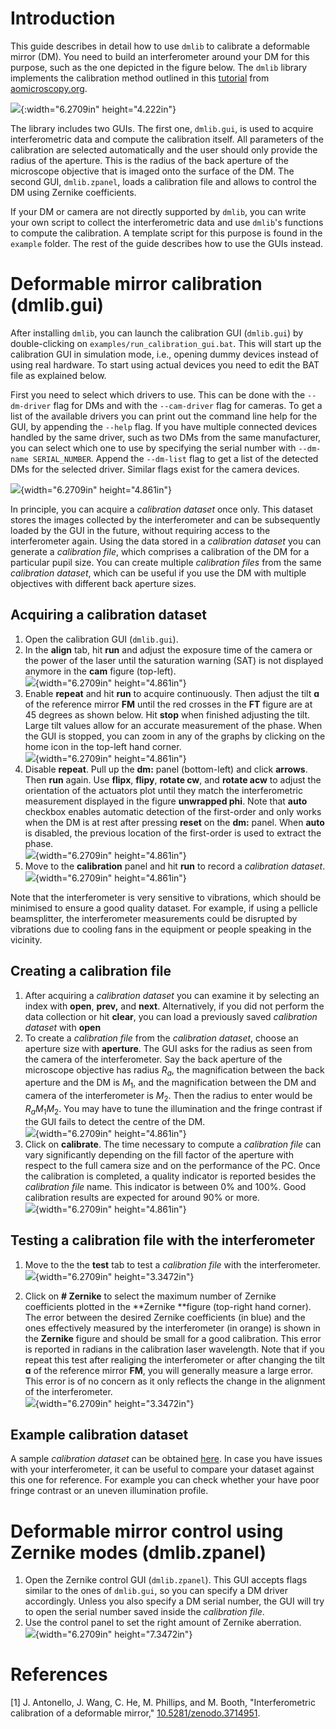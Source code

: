 # Introduction

This guide describes in detail how to use `dmlib` to calibrate a deformable
mirror (DM). You need to build an interferometer around your DM for this
purpose, such as the one depicted in the figure below. The `dmlib` library
implements the calibration method outlined in this
[tutorial](https://doi.org/10.5281/zenodo.3714951) from
[aomicroscopy.org](https://aomicroscopy.org).

![](./Pictures/100002010000071D000004CAEB2303A11AFA607C.png){:width="6.2709in"
height="4.222in"}

The library includes two GUIs. The first one, `dmlib.gui`, is used to acquire
interferometric data and compute the calibration itself. All parameters of the
calibration are selected automatically and the user should only provide the
radius of the aperture. This is the radius of the back aperture of the microscope
objective that is imaged onto the surface of the DM.  The second GUI,
`dmlib.zpanel`, loads a calibration file and allows to control the DM using
Zernike coefficients.

If your DM or camera are not directly supported by `dmlib`, you can write your
own script to collect the interferometric data and use `dmlib`'s functions to
compute the calibration. A template script for this purpose is found in the
`example` folder.  The rest of the guide describes how to use the GUIs instead.

# Deformable mirror calibration (dmlib.gui)

After installing `dmlib`, you can launch the calibration GUI (`dmlib.gui`) by
double-clicking on `examples/run_calibration_gui.bat`. This will start up the
calibration GUI in simulation mode, i.e., opening dummy devices instead of
using real hardware. To start using actual devices you need to edit the BAT
file as explained below.

First you need to select which drivers to use. This can be done with the
`--dm-driver` flag for DMs and with the `--cam-driver` flag for cameras. To get
a list of the available drivers you can print out the command line help for the
GUI, by appending the `--help` flag. If you have multiple connected devices
handled by the same driver, such as two DMs from the same manufacturer, you can
select which one to use by specifying the serial number with `--dm-name
SERIAL_NUMBER`. Append the `--dm-list` flag to get a list of the detected DMs
for the selected driver. Similar flags exist for the camera devices.

![](./Pictures/1000000000000391000002C44B5D43E77FD40B68.png){width="6.2709in"
height="4.861in"}

In principle, you can acquire a *calibration dataset* once only. This dataset
stores the images collected by the interferometer and can be subsequently
loaded by the GUI in the future, without requiring access to the interferometer
again. Using the data stored in a *calibration dataset* you can generate a
*calibration file*, which comprises a calibration of the DM for a particular
pupil size. You can create multiple *calibration files* from the same
*calibration dataset*, which can be useful if you use the DM with multiple
objectives with different back aperture sizes.

## Acquiring a calibration dataset
1.  Open the calibration GUI (`dmlib.gui`).
2.  In the **align** tab, hit **run** and adjust the exposure time of the
    camera or the power of the laser until the saturation warning (SAT) is not
    displayed anymore in the **cam** figure (top-left).<br>
    ![](./Pictures/1000000000000391000002C43B5C72B13FC47FE2.png){width="6.2709in"
    height="4.861in"}
3.  Enable **repeat** and hit **run** to acquire continuously. Then
    adjust the tilt **ɑ** of the reference mirror **FM** until the red
    crosses in the **FT** figure are at 45 degrees as shown below. Hit
    **stop** when finished adjusting the tilt. Large tilt values allow
    for an accurate measurement of the phase. When the GUI is stopped,
    you can zoom in any of the graphs by clicking on the home icon in
    the top-left hand corner.<br>
    ![](./Pictures/1000000000000391000002C47CDACB2B9E5E1876.png){width="6.2709in"
    height="4.861in"}
4.  Disable **repeat**. Pull up the **dm:** panel (bottom-left) and click
    **arrows**. Then **run** again. Use **flipx**, **flipy**, **rotate cw**,
    and **rotate acw** to adjust the orientation of the actuators plot until
    they match the interferometric measurement displayed in the figure
    **unwrapped phi**. Note that **auto** checkbox enables automatic detection
    of the first-order and only works when the DM is at rest after pressing
    **reset** on the **dm:** panel. When **auto** is disabled, the previous
    location of the first-order is used to extract the phase.<br>
    ![](./Pictures/1000000000000391000002C45F0EDF008CF3A18A.png){width="6.2709in"
    height="4.861in"}
5.  Move to the **calibration** panel and hit **run** to record a
    *calibration dataset*.<br>
    ![](./Pictures/1000000000000391000002C4F0001C654EBD5EFC.png){width="6.2709in"
    height="4.861in"}

Note that the interferometer is very sensitive to vibrations, which should be
minimised to ensure a good quality dataset. For example, if using a pellicle
beamsplitter, the interferometer measurements could be disrupted by vibrations
due to cooling fans in the equipment or people speaking in the vicinity.

## Creating a calibration file

1.  After acquiring a *calibration dataset* you can examine it by selecting an
    index with **open**, **prev,** and **next**. Alternatively, if you did not
    perform the data collection or hit **clear**, you can load a previously saved
    *calibration dataset* with **open**
2.  To create a *calibration file* from the *calibration dataset*, choose an
    aperture size with **aperture**. The GUI asks for the radius as seen from
    the camera of the interferometer. Say the back aperture of the microscope
    objective has radius $R_a$, the magnification between the back aperture and
    the DM is $M_1$, and the magnification between the DM and camera of the
    interferometer is $M_2$. Then the radius to enter would be $R_a M_1 M_2$.
    You may have to tune the illumination and the fringe contrast if the GUI
    fails to detect the centre of the DM.<br>
    ![](./Pictures/1000000000000391000002C4C08F0C18571AB99F.png){width="6.2709in"
    height="4.861in"}
3.  Click on **calibrate**. The time necessary to compute a *calibration
    file* can vary significantly depending on the fill factor of the
    aperture with respect to the full camera size and on the performance
    of the PC. Once the calibration is completed, a quality indicator is
    reported besides the *calibration file* name. This indicator is
    between 0% and 100%. Good calibration results are expected for
    around 90% or more.<br>
    ![](./Pictures/1000000000000391000002C46CB5E6C97285BC55.png){width="6.2709in"
    height="4.861in"}

## Testing a calibration file with the interferometer

1.  Move to the the **test** tab to test a *calibration file* with the
    interferometer.<br>
    ![](./Pictures/1000000000000559000002DB289452FA49F1A433.png){width="6.2709in"
    height="3.3472in"}

2.  Click on **\# Zernike** to select the maximum number of Zernike
    coefficients plotted in the **Zernike **figure (top-right hand corner). The
    error between the desired Zernike coefficients (in blue) and the ones
    effectively measured by the interferometer (in orange) is shown in the
    **Zernike** figure and should be small for a good calibration. This error
    is reported in radians in the calibration laser wavelength. Note that
    if you repeat this test after realiging the interferometer or after
    changing the tilt **ɑ** of the reference mirror **FM**, you will
    generally measure a large error. This error is of no concern as it only
    reflects the change in the alignment of the interferometer.<br>
    ![](./Pictures/1000000000000559000002DB24F1DF50DA7FE641.png){width="6.2709in"
    height="3.3472in"}

## Example calibration dataset

A sample *calibration dataset* can be obtained
[here](https://drive.google.com/file/d/1koAdxAXhjp-ZGuQk-mp8leNyF95HJKCr/view?usp=sharing).
In case you have issues with your interferometer, it can be useful to compare
your dataset against this one for reference. For example you can check whether
your have poor fringe contrast or an uneven illumination profile.


# Deformable mirror control using Zernike modes (dmlib.zpanel)

1.  Open the Zernike control GUI (`dmlib.zpanel`). This GUI accepts flags similar
    to the ones of `dmlib.gui`, so you can specify a DM driver accordingly. Unless
    you also specify a DM serial number, the GUI will try to open the serial
    number saved inside the *calibration file*.
2.  Use the control panel to set the right amount of Zernike aberration.<br>
    ![](./Pictures/100000000000028F000002FF17AE3614F8CA25C3.png){width="6.2709in"
    height="7.3472in"}

# References
<a id="1">[1]</a> J. Antonello, J. Wang, C. He, M. Phillips, and M. Booth, "Interferometric calibration of a deformable mirror," [10.5281/zenodo.3714951](https://doi.org/10.5281/zenodo.3714951).
